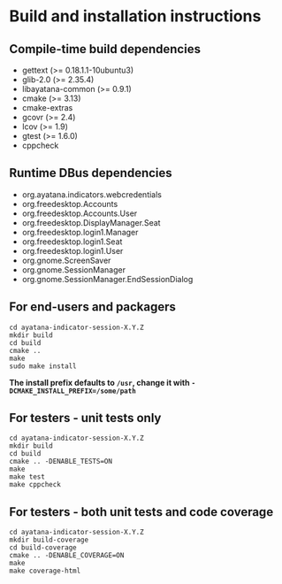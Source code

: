 <!--
 Copyright (C) 2013 Canonical Ltd
 Copyright (C) 2017-2021, Mike Gabriel <mike.gabriel@das-netzwerkteam.de>

 This program is free software: you can redistribute it and/or modify
 it under the terms of the GNU General Public License version 3 as
 published by the Free Software Foundation.

 This program is distributed in the hope that it will be useful,
 but WITHOUT ANY WARRANTY; without even the implied warranty of
 MERCHANTABILITY or FITNESS FOR A PARTICULAR PURPOSE.  See the
 GNU General Public License for more details.

 You should have received a copy of the GNU General Public License
 along with this program.  If not, see <http://www.gnu.org/licenses/>.
-->

# Build and installation instructions

## Compile-time build dependencies

 - gettext (>= 0.18.1.1-10ubuntu3)
 - glib-2.0 (>= 2.35.4)
 - libayatana-common (>= 0.9.1)
 - cmake (>= 3.13)
 - cmake-extras
 - gcovr (>= 2.4)
 - lcov (>= 1.9)
 - gtest (>= 1.6.0)
 - cppcheck

## Runtime DBus dependencies

 - org.ayatana.indicators.webcredentials
 - org.freedesktop.Accounts
 - org.freedesktop.Accounts.User
 - org.freedesktop.DisplayManager.Seat
 - org.freedesktop.login1.Manager
 - org.freedesktop.login1.Seat
 - org.freedesktop.login1.User
 - org.gnome.ScreenSaver
 - org.gnome.SessionManager
 - org.gnome.SessionManager.EndSessionDialog

## For end-users and packagers

```
cd ayatana-indicator-session-X.Y.Z
mkdir build
cd build
cmake ..
make
sudo make install
```

**The install prefix defaults to `/usr`, change it with `-DCMAKE_INSTALL_PREFIX=/some/path`**

## For testers - unit tests only

```
cd ayatana-indicator-session-X.Y.Z
mkdir build
cd build
cmake .. -DENABLE_TESTS=ON
make
make test
make cppcheck
```

## For testers - both unit tests and code coverage

```
cd ayatana-indicator-session-X.Y.Z
mkdir build-coverage
cd build-coverage
cmake .. -DENABLE_COVERAGE=ON
make
make coverage-html
```
